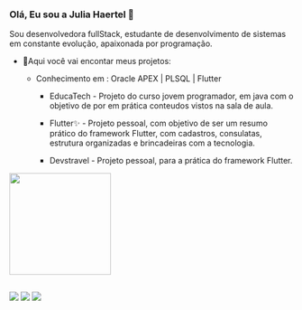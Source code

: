 ### Olá, Eu sou a Julia Haertel 👋

Sou desenvolvedora fullStack, estudante de desenvolvimento de sistemas em constante evolução, apaixonada por programação.

 - 🌱Aqui você vai encontar meus projetos:
    
    - Conhecimento em : Oracle APEX | PLSQL | Flutter

        * EducaTech  - Projeto do curso jovem programador, em java com o objetivo de por em prática
        conteudos vistos na sala de aula.

        * Flutter✨  - Projeto pessoal, com objetivo de ser um resumo prático do framework Flutter,
         com cadastros, consulatas, estrutura organizadas e brincadeiras com a tecnologia.

        * Devstravel  -  Projeto pessoal, para a prática do framework Flutter.

<img float="right" height="180em" src="https://github-readme-stats.vercel.app/api?hide_border=false&username=juliahaertel&show_icons=true&include_all_commits=true" />

##

<a href="https://www.linkedin.com/in/julia-ballen-haertel-71242120b" target="_blank"><img src="https://img.shields.io/badge/LinkedIn-0077B5?style=for-the-badge&logo=linkedin&logoColor=white" target="_blank"></a> 
<a href="https://www.instagram.com/juliabahaertel" target="_blank"><img src="https://img.shields.io/badge/Instagram-E4405F?style=for-the-badge&logo=instagram&logoColor=white" target="_blank"></a>
<a href = "mailto:juuliaballenhaertel@gmail.com"><img src="https://img.shields.io/badge/Gmail-D14836?style=for-the-badge&logo=gmail&logoColor=white" target="_blank"></a>
